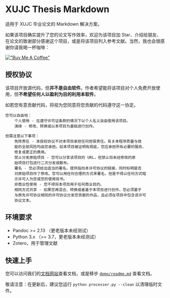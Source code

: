 # XUJC Thesis Markdown

适用于 XUJC 毕业论文的 Markdown 解决方案。

如果该项目确实提升了您的论文写作效率，欢迎为该项目加 Star、介绍给朋友、在论文的致谢部分感谢这个项目，或是将该项目列入参考文献。当然，我也会很感谢你请我喝一杯咖啡：

[!["Buy Me A Coffee"](https://www.buymeacoffee.com/assets/img/custom_images/orange_img.png)](https://www.buymeacoffee.com/foldblade)

## 授权协议

该项目开放源代码，但**并不是自由软件**。作者希望能将该项目对个人免费开放使用，但**不希望任何人以盈利为目的利用本软件**。

如若您有意贡献代码，将视为您同意将您贡献的代码遵守这一协定。

```
您可以自由地：
    个人使用 - 在遵守许可证条款的情况下以个人名义自由使用该项目。
    演绎 - 修改、转换或以本项目为基础进行创作。

但需注意以下事项：
    免除责任 - 本授权协议不对本项目承担任何担保责任。有关本程序质量与效
    能的全部风险均由您承担。如本项目被证明有瑕疵，您应承担所有必要的服务、
    修复或更正的费用。
    禁止分发原始项目 - 您可以分享该项目的 URL，但禁止将未经修改的原
    始项目打包进行二次分发或散布。
    署名 - 您必须给出适当的署名，提供指向本许可协议的链接，同时标明是否
    对原始项目作了修改。您可以用任何合理的方式来署名，但是不得以任何方式暗
    示许可人为您或您的使用背书。
    非商业性使用 - 您不得将本项目用于任何商业目的。
    相同方式共享 - 如果您再混合、转换或者基于本项目进行创作，您必须基于
    与原先许可协议相同的许可协议分发您贡献的作品，且必须在项目中包含该许可
    协议文本。
```

## 环境要求

- Pandoc >= 2.13 （更老版本未经测试）
- Python 3.x （>= 3.7，更老版本未经测试）
- Zotero，用于管理文献

## 快速上手

您可以访问我们的[文档网站](https://foldblade.github.io/XUJC-thesis-markdown)查看文档，或是移步 [`demo/readme.md`](./demo/readme.md) 查看文档。

敬请注意：在更新后，建议您运行 `python processer.py --clean` 以清理临时文件。

